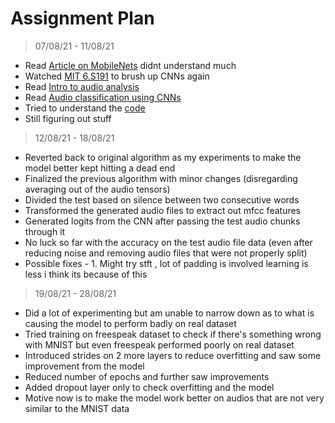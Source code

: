 # Assignment Plan
> 07/08/21 - 11/08/21
* Read [Article on MobileNets](https://medium.com/@yu4u/why-mobilenet-and-its-variants-e-g-shufflenet-are-fast-1c7048b9618d) didnt understand much 
* Watched [MIT 6.S191](https://www.youtube.com/watch?v=BUNl0To1IVw&list=RDCMUCtslD4DGH6PKyG_1gFAX7sg&start_radio=1&rv=BUNl0To1IVw&t=2&ab_channel=AlexanderAmini) to brush up CNNs again
* Read [Intro to audio analysis](https://medium.com/behavioral-signals-ai/intro-to-audio-analysis-recognizing-sounds-using-machine-learning-20fd646a0ec5) 
* Read [Audio classification using CNNs](https://medium.com/x8-the-ai-community/audio-classification-using-cnn-coding-example-f9cbd272269e)
* Tried to understand the [code](https://colab.research.google.com/drive/1A46yAHC7uGr-mKggasHbBtodZ6wYZvv1?usp=sharing)
* Still figuring out stuff 

> 12/08/21 - 18/08/21
* Reverted back to original algorithm as my experiments to make the model better kept hitting a dead end
* Finalized the previous algorithm with minor changes (disregarding averaging out of the audio tensors)
* Divided the test based on silence between two consecutive words
* Transformed the generated audio files to extract out mfcc features 
* Generated logits from the CNN after passing the test audio chunks through it 
* No luck so far with the accuracy on the test audio file data (even after reducing noise and removing audio files that were not properly split)
* Possible fixes - 1. Might try stft , lot of padding is involved learning is less i think its because of this

> 19/08/21 - 28/08/21
* Did a lot of experimenting but am unable to narrow down as to what is causing the model to perform badly on real dataset
* Tried training on freespeak dataset to check if there's something wrong with MNIST but even freespeak performed poorly on real dataset
* Introduced strides on 2 more layers to reduce overfitting and saw some improvement from the model
* Reduced number of epochs and further saw improvements
* Added dropout layer only to check overfitting and the model 
* Motive now is to make the model work better on audios that are not very similar to the MNIST data

